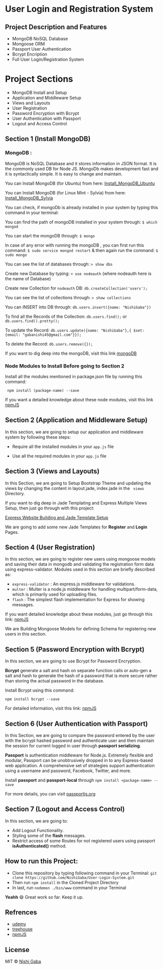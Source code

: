 # User Login and Registration System


## Project Description and Features

* MongoDB NoSQL Database
* Mongoose ORM
* Passport User Authentication
* Bcrypt Encription
* Full User Login/Registration System


# Project Sections

* MongoDB Install and Setup
* Application and Middleware Setup
* Views and Layouts
* User Registration
* Password Encryption with Bcrypt
* User Authentication with Passport
* Logout and Access Control


## Section 1 (Install MongoDB)

### MongoDB :

MongoDB is NoSQL Database and it stores information in JSON format. It is the commonly used DB for Node JS.
MongoDb makes development fast and it is syntactically simple. It is easy to change and maintain.

You  can Install MongoDB (for Ubuntu) from here: [Install_MongoDB_Ubuntu](https://docs.mongodb.com/manual/installation/)

You can Install MongoDB (for Linux Mint - Sylvia) from here: [Install_MongoDB_Sylvia](https://docs.mongodb.com/manual/tutorial/install-mongodb-on-debian/)

You can check, if mongoDb is already installed in your system by typing this command in your terminal: 

You can find the path of mongoDB installed in your system through: ```$ which mongod``` 

You can start the mongoDB through: ```$ mongo```

In case of any error with running the mongoDB , you can first run this command: ``` $ sudo service mongod restart ``` & then again run the command: ``` $ sudo mongo ```

You can see the list of databases through: ```> show dbs```

Create new Database by typing: ```> use nodeauth``` (where nodeauth here is the name of Database)

Create new Collection for ```nodeauth``` DB: ```db.createCollection('users');```

You can see the list of collections through: ```> show collections```

You can INSERT into DB through: ```db.users.insert({name: "NishiGaba"})```

To find all the Records of the Collection: ```db.users.find();``` or ```db.users.find().pretty();```

To update the Record: ``` db.users.update({name: "NishiGaba"},{ $set: {email: "gabanishi45@gmail.com"}}); ```

To delete the Record: ``` db.users.remove({}); ```

If you want to dig deep into the mongoDB, visit this link [mongoDB](https://docs.mongodb.com/?_ga=2.25510269.1120633829.1507739544-13259898.1499097785)

### Node Modules to Install Before going to Section 2

Install all the modules mentioned in package.json file by running this command: 

	 npm install (package-name) --save 

If you want a detailed knowledge about these node modules, visit this link [npmJS](https://www.npmjs.com)


## Section 2 (Application and Middleware Setup)

In this section, we are going to setup our application and middleware system by following these steps:

* Require all the installed modules in your ``` app.js ``` file

* Use all the required modules in your ``` app.js ``` file


## Section 3 (Views and Layouts)

In this Section, we are going to Setup Bootstrap Theme and updating the views by changing the content in layout.jade,
index.jade in the ``` views``` Directory.

If you want to dig deep in Jade Templating and Express Multiple Views Setup, then just go through with this project:

[Express Website Building and Jade Template Setup](https://github.com/NishiGaba/Basic-Express-Website)

We are going to add some new Jade Templates for **Register** and **Login** Pages.


## Section 4 (User Registration)

In this section, we are going to register new users using mongoose models and saving their data in mongodb and 
validating the registration form data using express-validator. Modules used in this section are briefly described as:

* ``` express-validator ``` : An express.js middleware for validations.
* ``` multer ``` : Multer is a node.js middleware for handling multipart/form-data, which is primarily used for 					   uploading files.
* ``` flash ``` : The simplest flash implementation for Express for showing messages.

If you want detailed knowledge about these modules, just go through this link: [npmJS](https://www.npmjs.com)

We are Building Mongoose Models for defining Schema for registering new users in this section.


## Section 5 (Password Encryption with Bcrypt) 

In this section, we are going to use Bcrypt for Password Encryption.

**Bcrypt** generate a salt and hash on separate function calls or auto-gen a salt and hash to generate the hash of a password that is more secure rather than storing the actual password in the database.

Install Bcrypt using this command:

``` npm install bcrypt --save ```

For detailed information, visit this link: [npmJS](https://www.npmjs.com)


## Section 6 (User Authentication with Passport)

In this Section, we are going to compare the password entered by the user with the bcrypt hashed password and authenticate user and then maintain the session for current logged in user through **passport serializing**.

**Passport** is authentication middleware for Node.js. Extremely flexible and modular, Passport can be unobtrusively dropped in to any Express-based web application. A comprehensive set of strategies support authentication using a username and password, Facebook, Twitter, and more.

Install **passport** and **passport-local** through ``` npm install <package-name> --save ```

For more details, you can visit [passportjs.org](http://www.passportjs.org/)


## Section 7 (Logout and Access Control)

In this section, we are going to:

* Add Logout Functionality.
* Styling some of the **flash** messages.
* Restrict access of some Routes for not registered users using passport **isAuthenticated()** method.


## How to run this Project:

* Clone this repository by typing following command in your Terminal: 
	``` git clone https://github.com/NishiGaba/User-Login-System.git ``` 
* Then run ``` npm install ``` in the Cloned Project Directory
* In last, run ``` nodemon ./bin/www ``` command in your Terminal

**Yeahh** :smile: Great work so far. Keep it up. 


## Refrences

* [udemy](https://www.udemy.com/)
* [treehouse](https://teamtreehouse.com/home)
* [npmJS](https://www.npmjs.com)


## License

MIT © [Nishi Gaba](https://github.com/NishiGaba)



